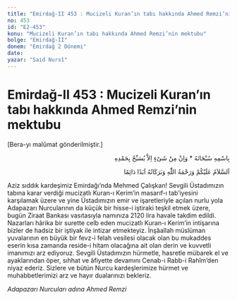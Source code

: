 ```yaml
---
title: "Emirdağ-II 453 : Mucizeli Kuran’ın tabı hakkında Ahmed Remzi’nin mektubu"
no: 453
id: "E2-453"
konu: "Mucizeli Kuran’ın tabı hakkında Ahmed Remzi’nin mektubu"
bolge: "Emirdağ-II"
donem: "Emirdağ 2 Dönemi"
date: 
yazar: "Said Nursî"
---
```


# Emirdağ-II 453 : Mucizeli Kuran’ın tabı hakkında Ahmed Remzi’nin mektubu

<p class="takdim">[Bera-yı malûmat gönderilmiştir.]</p>

<p class="arabic" dir="rtl" title="Meal: “Subhân Allah’ın adıyla” * “Hiçbir şey yoktur ki O'nu hamd ile tesbih etmesin” [İsrâ 17:44]">بِاسْمِهِ سُبْحَانَهُ * وَاِنْ مِنْ شَىْءٍ اِلاَّ يُسَبِّحُ بِحَمْدِهِ</p>

<p class="arabic" dir="rtl" title="Meal: “Allah’ın selâmı, rahmeti ve bereketleri, ebedî ve dâimî olarak üzerinize olsun.”">اَلسَّلاَمُ عَلَيْكُمْ وَرَحْمَةُ اللّٰهِ وَبَرَكَاتُهُ اَبَدًا دَائِمًا</p>

Aziz sıddık kardeşimiz Emirdağı’nda Mehmed Çalışkan! Sevgili Üstadımızın tabına karar verdiği mucizatlı Kuran-ı Kerim’in masarıf-ı tab’iyesini karşılamak üzere ve yine Üstadımızın emir ve işaretleriyle açılan nurlu yola Adapazarı Nurcularının da küçük bir hisse-i iştiraki teşkil etmek üzere, bugün Ziraat Bankası vasıtasıyla namınıza 2120 lira havale takdim edildi. Nazarları hârika bir surette celb eden mucizatlı Kuran-ı Kerim’in intişarına bizler de hadsiz bir iştiyak ile intizar etmekteyiz. İnşâallah müslüman yuvalarının en büyük bir fevz-i felah vesilesi olacak olan bu mukaddes eserin kısa zamanda reside-i hitam olacağına ait olan derin ve kuvvetli imanımızı arz ediyoruz. Sevgili Üstadımızın hürmetle, hasretle mübarek el ve ayaklarından öper, sıhhat ve âfiyette devamını Cenab-ı Rabb-i Rahîm’den niyaz ederiz. Sizlere ve bütün Nurcu kardeşlerimize hürmet ve muhabbetlerimizi arz ve hayır dualarınızı bekleriz.

*Adapazarı Nurcuları adına*
*Ahmed Remzi*
